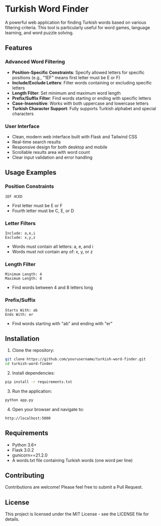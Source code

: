 # Turkish Word Finder

A powerful web application for finding Turkish words based on various filtering criteria. This tool is particularly useful for word games, language learning, and word puzzle solving.

## Features

### Advanced Word Filtering
- **Position-Specific Constraints**: Specify allowed letters for specific positions (e.g., "1EF" means first letter must be E or F)
- **Include/Exclude Letters**: Filter words containing or excluding specific letters
- **Length Filter**: Set minimum and maximum word length
- **Prefix/Suffix Filter**: Find words starting or ending with specific letters
- **Case-Insensitive**: Works with both uppercase and lowercase letters
- **Turkish Character Support**: Fully supports Turkish alphabet and special characters

### User Interface
- Clean, modern web interface built with Flask and Tailwind CSS
- Real-time search results
- Responsive design for both desktop and mobile
- Scrollable results area with word count
- Clear input validation and error handling

## Usage Examples

### Position Constraints
```
1EF 4CED
```
- First letter must be E or F
- Fourth letter must be C, E, or D

### Letter Filters
```
Include: a,e,i
Exclude: x,y,z
```
- Words must contain all letters: a, e, and i
- Words must not contain any of: x, y, or z

### Length Filter
```
Minimum Length: 4
Maximum Length: 8
```
- Find words between 4 and 8 letters long

### Prefix/Suffix
```
Starts With: ab
Ends With: er
```
- Find words starting with "ab" and ending with "er"

## Installation

1. Clone the repository:
```bash
git clone https://github.com/yourusername/turkish-word-finder.git
cd turkish-word-finder
```

2. Install dependencies:
```bash
pip install -r requirements.txt
```

3. Run the application:
```bash
python app.py
```

4. Open your browser and navigate to:
```
http://localhost:5000
```

## Requirements
- Python 3.6+
- Flask 3.0.2
- gunicorn==21.2.0
- A words.txt file containing Turkish words (one word per line)

## Contributing
Contributions are welcome! Please feel free to submit a Pull Request.

## License
This project is licensed under the MIT License - see the LICENSE file for details. 